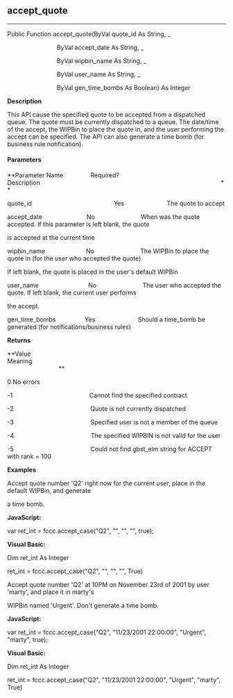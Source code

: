 ## accept_quote

---

Public Function accept_quote(ByVal quote_id As String, _

                             ByVal accept_date As String, _

                             ByVal wipbin_name As String, _

                             ByVal user_name As String, _

                             ByVal gen_time_bombs As Boolean) As Integer

**Description**

This API cause the specified quote to be accepted from a dispatched queue. The quote must be currently dispatched to a queue. The date/time of the accept, the WIPBin to place the quote in, and the user performing the accept can be specified. The API can also generate a time bomb (for business rule notification).

#### Parameters
**Parameter Name                Required?             Description                                                                                                          **

quote_id                                                Yes                         The quote to accept

accept_date                          No                           When was the quote accepted. If this parameter is left blank, the quote

is accepted at the current time

wipbin_name                        No                           The WIPBin to place the quote in (for the user who accepted the quote)

If left blank, the quote is placed in the user's default WIPBin

user_name                             No                           The user who accepted the quote. If left blank, the current user performs

the accept.

gen_time_bombs                 Yes                         Should a time_bomb be generated (for notifications/business rules)

**Returns**

**Value                                     Meaning                                                                                                                                               **

0 No errors

-1                                             Cannot find the specified contract

-2                                             Quote is not currently dispatched

-3                                             Specified user is not a member of the queue

-4                                             The specified WIPBIN is not valid for the user

-5                                             Could not find gbst_elm string for ACCEPT with rank = 100

**Examples**

 Accept quote number 'Q2' right now for the current user, place in the default WIPBin, and generate

a time bomb.

**JavaScript:**

var ret_int = fccc.accept_case("Q2", "", "", "", true);

**Visual Basic:**

Dim ret_int As Integer

ret_int = fccc.accept_case("Q2", "", "", "", True)

 Accept quote number 'Q2' at 10PM on November 23rd of 2001 by user 'marty', and place it in marty's

WIPBin named 'Urgent'. Don't generate a time bomb.

**JavaScript:**

var ret_int = fccc.accept_case("Q2", "11/23/2001 22:00:00", "Urgent", "marty", true);

**Visual Basic:**

Dim ret_int As Integer

ret_int = fccc.accept_case("Q2", "11/23/2001 22:00:00", "Urgent", "marty", True)